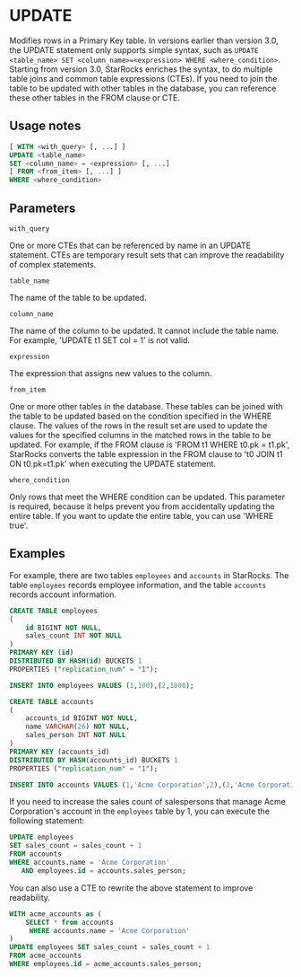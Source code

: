 # UPDATE

Modifies rows in a Primary Key table. In versions earlier than version 3.0, the UPDATE statement only supports simple syntax, such as `UPDATE <table_name> SET <column_name>=<expression> WHERE <where_condition>`. Starting from version 3.0, StarRocks enriches the syntax, to do multiple table joins and common table expressions (CTEs). If you need to join the table to be updated with other tables in the database, you can reference these other tables in the FROM clause or CTE.

## Usage notes

```SQL
[ WITH <with_query> [, ...] ]
UPDATE <table_name>
SET <column_name> = <expression> [, ...]
[ FROM <from_item> [, ...] ]
WHERE <where_condition>
```

## Parameters

`with_query`

One or more CTEs that can be referenced by name in an UPDATE statement. CTEs are temporary result sets that can improve the readability of complex statements.

`table_name`

The name of the table to be updated.

`column_name`

The name of the column to be updated. It cannot include the table name. For example, 'UPDATE t1 SET col = 1' is not valid.

`expression`

The expression that assigns new values to the column.

`from_item`

One or more other tables in the database. These tables can be joined with the table to be updated based on the condition specified in the WHERE clause. The values of the rows in the result set are used to update the values for the specified columns in the matched rows in the table to be updated. For example, if the FROM clause is 'FROM t1 WHERE t0.pk = t1.pk', StarRocks converts the table expression in the FROM clause to 't0 JOIN t1 ON t0.pk=t1.pk' when executing the UPDATE statement.

`where_condition`

Only rows that meet the WHERE condition can be updated. This parameter is required, because it helps prevent you from accidentally updating the entire table. If you want to update the entire table, you can use 'WHERE true'.

## Examples

For example, there are two tables `employees` and `accounts` in StarRocks. The table `employees` records employee information, and the table `accounts` records account information.

```SQL
CREATE TABLE employees
(
    id BIGINT NOT NULL,
    sales_count INT NOT NULL
) 
PRIMARY KEY (id)
DISTRIBUTED BY HASH(id) BUCKETS 1
PROPERTIES ("replication_num" = "1");

INSERT INTO employees VALUES (1,100),(2,1000);

CREATE TABLE accounts 
(
    accounts_id BIGINT NOT NULL,
    name VARCHAR(26) NOT NULL,
    sales_person INT NOT NULL
) 
PRIMARY KEY (accounts_id)
DISTRIBUTED BY HASH(accounts_id) BUCKETS 1
PROPERTIES ("replication_num" = "1");

INSERT INTO accounts VALUES (1,'Acme Corporation',2),(2,'Acme Corporation',3),(3,'Corporation',3);
```

If you need to increase the sales count of salespersons that manage Acme Corporation's account in the `employees` table by 1, you can execute the following statement:

```SQL
UPDATE employees
SET sales_count = sales_count + 1
FROM accounts
WHERE accounts.name = 'Acme Corporation'
   AND employees.id = accounts.sales_person;
```

You can also use a CTE to rewrite the above statement to improve readability.

```SQL
WITH acme_accounts as (
    SELECT * from accounts
     WHERE accounts.name = 'Acme Corporation'
)
UPDATE employees SET sales_count = sales_count + 1
FROM acme_accounts
WHERE employees.id = acme_accounts.sales_person;
```
